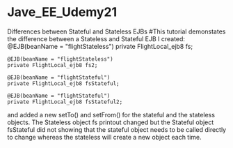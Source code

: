# Jave_EE_Udemy21
Differences between Stateful and Stateless EJBs
#This tutorial demonstates the difference between a Stateless and Stateful EJB
I created:
  @EJB(beanName = "flightStateless")
	private FlightLocal_ejb8 fs;
	
	@EJB(beanName = "flightStateless")
	private FlightLocal_ejb8 fs2;
	
	@EJB(beanName = "flightStateful")
	private FlightLocal_ejb8 fsStateful;
	
	@EJB(beanName = "flightStateful")
	private FlightLocal_ejb8 fsStateful2;
  
  and added a new setTo() and setFrom() for the stateful and the stateless objects.
  The Stateless object fs printout changed but the Stateful object fsStateful did not
  showing that the stateful object needs to be called directly to change whereas the stateless will create a new object each time.
  
